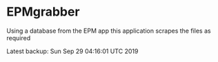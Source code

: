 # EPMgrabber
Using a database from the EPM app this application scrapes the files as required


Latest backup: Sun Sep 29 04:16:01 UTC 2019
